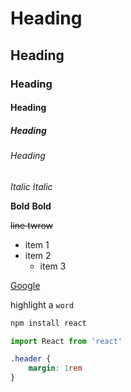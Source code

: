 <!-- Заголовки -->

# Heading

## Heading

### Heading

#### Heading

##### Heading

###### Heading

<!--Выделения -->
_Italic_ *Italic*

__Bold__ **Bold**

~~line twrow~~

<!-- List -->

* item 1
* item 2
    * item 3

<!-- Link -->
[Google](https://google.com)

<!-- Code Block-->

highlight a `word`

```bash
npm install react
```

```JavaScript
import React from 'react'
```

```css
.header {
    margin: 1rem
}
```


       




